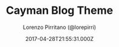 ---
title: Cayman Blog Theme
github: https://github.com/lorepirri/cayman-blog
demo: https://lorepirri.github.io/cayman-blog/
author: Lorenzo Pirritano (@lorepirri)
ssg:
  - Jekyll
cms:
  - Markdown
date: 2017-04-28T21:55:31.000Z
description: Cayman Blog is a Jekyll theme for GitHub Pages, based on Cayman theme
draft: true
publish_date: '2017-04-28T21:55:31Z'
update_date: '2021-07-15T10:18:46Z'
github_star: 101
github_fork: 269
---